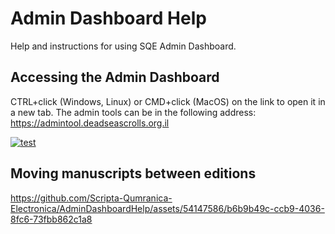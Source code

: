 # Admin Dashboard Help
Help and instructions for using SQE Admin Dashboard.

## Accessing the Admin Dashboard
CTRL+click (Windows, Linux) or CMD+click (MacOS) on the link to open it in a new tab.
The admin tools can be in the following address: https://admintool.deadseascrolls.org.il

<a target="_blank" rel="noopener noreferrer" href="https://admintool.deadseascrolls.org.il"><img src="" alt="test"></a>

## Moving manuscripts between editions
https://github.com/Scripta-Qumranica-Electronica/AdminDashboardHelp/assets/54147586/b6b9b49c-ccb9-4036-8fc6-73fbb862c1a8

